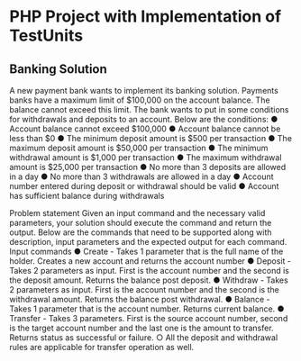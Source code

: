 # PHP Project with Implementation of TestUnits

## Banking Solution

A new payment bank wants to implement its banking solution. Payments banks have a
maximum limit of $100,000 on the account balance. The balance cannot exceed this limit. The
bank wants to put in some conditions for withdrawals and deposits to an account. Below are the
conditions:
● Account balance cannot exceed $100,000
● Account balance cannot be less than $0
● The minimum deposit amount is $500 per transaction
● The maximum deposit amount is $50,000 per transaction
● The minimum withdrawal amount is $1,000 per transaction
● The maximum withdrawal amount is $25,000 per transaction
● No more than 3 deposits are allowed in a day
● No more than 3 withdrawals are allowed in a day
● Account number entered during deposit or withdrawal should be valid
● Account has sufficient balance during withdrawals

Problem statement
Given an input command and the necessary valid parameters, your solution should execute the
command and return the output. Below are the commands that need to be supported along with
description, input parameters and the expected output for each command.
Input commands
● Create - Takes 1 parameter that is the full name of the holder. Creates a new account
and returns the account number
● Deposit - Takes 2 parameters as input. First is the account number and the second is the
deposit amount. Returns the balance post deposit.
● Withdraw - Takes 2 parameters as input. First is the account number and the second is
the withdrawal amount. Returns the balance post withdrawal.
● Balance - Takes 1 parameter that is the account number. Returns current balance.
● Transfer - Takes 3 parameters. First is the source account number, second is the target
account number and the last one is the amount to transfer. Returns status as successful or
failure.
○ All the deposit and withdrawal rules are applicable for transfer operation as well.
